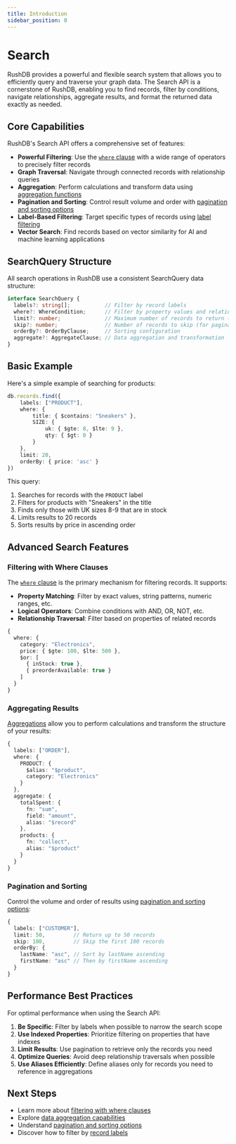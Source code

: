 ```yaml
---
title: Introduction
sidebar_position: 0
---
```


# Search

RushDB provides a powerful and flexible search system that allows you to efficiently query and traverse your graph data. The Search API is a cornerstone of RushDB, enabling you to find records, filter by conditions, navigate relationships, aggregate results, and format the returned data exactly as needed.

## Core Capabilities

RushDB's Search API offers a comprehensive set of features:

- **Powerful Filtering**: Use the [`where` clause](./where.md) with a wide range of operators to precisely filter records
- **Graph Traversal**: Navigate through connected records with relationship queries
- **Aggregation**: Perform calculations and transform data using [aggregation functions](./aggregations.md)
- **Pagination and Sorting**: Control result volume and order with [pagination and sorting options](./pagination-order.md)
- **Label-Based Filtering**: Target specific types of records using [label filtering](./labels.md)
- **Vector Search**: Find records based on vector similarity for AI and machine learning applications

## SearchQuery Structure

All search operations in RushDB use a consistent SearchQuery data structure:

```typescript
interface SearchQuery {
  labels?: string[];           // Filter by record labels
  where?: WhereCondition;      // Filter by property values and relationships
  limit?: number;              // Maximum number of records to return (default: 100)
  skip?: number;               // Number of records to skip (for pagination)
  orderBy?: OrderByClause;     // Sorting configuration
  aggregate?: AggregateClause; // Data aggregation and transformation
}
```

## Basic Example

Here's a simple example of searching for products:

```typescript
db.records.find({
    labels: ["PRODUCT"],
    where: {
        title: { $contains: "Sneakers" },
        SIZE: {
            uk: { $gte: 8, $lte: 9 },
            qty: { $gt: 0 }
        }
    },
    limit: 20,
    orderBy: { price: 'asc' }
})
```

This query:
1. Searches for records with the `PRODUCT` label
2. Filters for products with "Sneakers" in the title
3. Finds only those with UK sizes 8-9 that are in stock
4. Limits results to 20 records
5. Sorts results by price in ascending order

## Advanced Search Features

### Filtering with Where Clauses

The [`where` clause](./where.md) is the primary mechanism for filtering records. It supports:

- **Property Matching**: Filter by exact values, string patterns, numeric ranges, etc.
- **Logical Operators**: Combine conditions with AND, OR, NOT, etc.
- **Relationship Traversal**: Filter based on properties of related records

```typescript
{
  where: {
    category: "Electronics",
    price: { $gte: 100, $lte: 500 },
    $or: [
      { inStock: true },
      { preorderAvailable: true }
    ]
  }
}
```

### Aggregating Results

[Aggregations](./aggregations.md) allow you to perform calculations and transform the structure of your results:

```typescript
{
  labels: ["ORDER"],
  where: {
    PRODUCT: {
      $alias: "$product",
      category: "Electronics"
    }
  },
  aggregate: {
    totalSpent: {
      fn: "sum",
      field: "amount",
      alias: "$record"
    },
    products: {
      fn: "collect",
      alias: "$product"
    }
  }
}
```

### Pagination and Sorting

Control the volume and order of results using [pagination and sorting options](./pagination-order.md):

```typescript
{
  labels: ["CUSTOMER"],
  limit: 50,         // Return up to 50 records
  skip: 100,         // Skip the first 100 records
  orderBy: {
    lastName: "asc", // Sort by lastName ascending
    firstName: "asc" // Then by firstName ascending
  }
}
```

## Performance Best Practices

For optimal performance when using the Search API:

1. **Be Specific**: Filter by labels when possible to narrow the search scope
2. **Use Indexed Properties**: Prioritize filtering on properties that have indexes
3. **Limit Results**: Use pagination to retrieve only the records you need
4. **Optimize Queries**: Avoid deep relationship traversals when possible
5. **Use Aliases Efficiently**: Define aliases only for records you need to reference in aggregations

## Next Steps

- Learn more about [filtering with where clauses](./where.md)
- Explore [data aggregation capabilities](./aggregations.md)
- Understand [pagination and sorting options](./pagination-order.md)
- Discover how to filter by [record labels](./labels.md)
